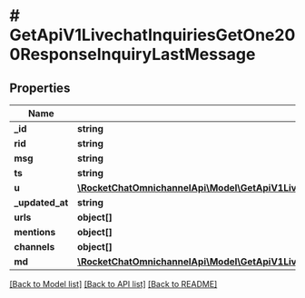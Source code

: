 # # GetApiV1LivechatInquiriesGetOne200ResponseInquiryLastMessage

## Properties

Name | Type | Description | Notes
------------ | ------------- | ------------- | -------------
**_id** | **string** |  | [optional]
**rid** | **string** |  | [optional]
**msg** | **string** |  | [optional]
**ts** | **string** |  | [optional]
**u** | [**\RocketChatOmnichannelApi\Model\GetApiV1LivechatRooms200ResponseRoomsInnerLastMessageU**](GetApiV1LivechatRooms200ResponseRoomsInnerLastMessageU.md) |  | [optional]
**_updated_at** | **string** |  | [optional]
**urls** | **object[]** |  | [optional]
**mentions** | **object[]** |  | [optional]
**channels** | **object[]** |  | [optional]
**md** | [**\RocketChatOmnichannelApi\Model\GetApiV1LivechatRoom200ResponseRoomLastMessageMdInner[]**](GetApiV1LivechatRoom200ResponseRoomLastMessageMdInner.md) |  | [optional]

[[Back to Model list]](../../README.md#models) [[Back to API list]](../../README.md#endpoints) [[Back to README]](../../README.md)
